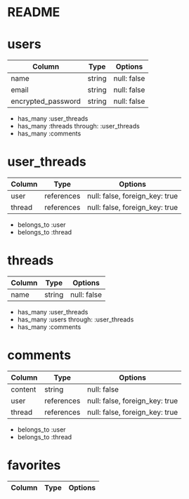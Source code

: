 # README

# users
|  Column              |  Type          |  Options                         |
| -------------------- | -------------- | -------------------------------- |
|  name                |  string        |  null: false                     |
|  email               |  string        |  null: false                     |
|  encrypted_password  |  string        |  null: false                     |

- has_many :user_threads
- has_many :threads through: :user_threads
- has_many :comments


# user_threads
|  Column              |  Type           |  Options                        |
| -------------------- | -------------- | -------------------------------- |
|  user                |  references     |  null: false, foreign_key: true |
|  thread              |  references     |  null: false, foreign_key: true |

- belongs_to :user
- belongs_to :thread


# threads
|  Column              |  Type           |  Options                        |
| -------------------- | -------------- | -------------------------------- |
|  name                |  string         |  null: false                    |

- has_many :user_threads
- has_many :users through: :user_threads
- has_many :comments


# comments
|  Column              |  Type           |  Options                        |
| -------------------- | -------------- | -------------------------------- |
|  content             |  string         |  null: false                    |
|  user                |  references     |  null: false, foreign_key: true |
|  thread              |  references     |  null: false, foreign_key: true |

- belongs_to :user
- belongs_to :thread


# favorites
|  Column              |  Type           |  Options                        |
| -------------------- | -------------- | -------------------------------- |



